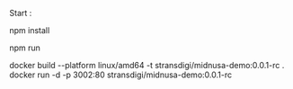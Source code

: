 Start :

npm install

npm run

docker build --platform linux/amd64 -t stransdigi/midnusa-demo:0.0.1-rc .
docker run -d -p 3002:80 stransdigi/midnusa-demo:0.0.1-rc

